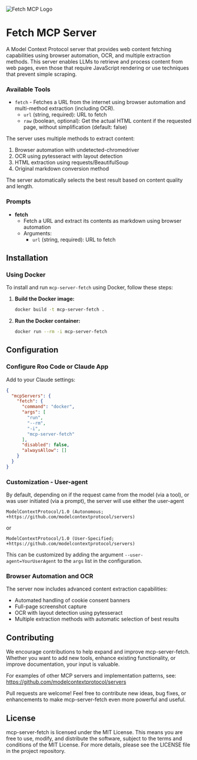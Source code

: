 ![Fetch MCP Logo](https://raw.githubusercontent.com/MaartenSmeets/mcp-server-fetch/main/logo.png)
# Fetch MCP Server

A Model Context Protocol server that provides web content fetching capabilities using browser automation, OCR, and multiple extraction methods. This server enables LLMs to retrieve and process content from web pages, even those that require JavaScript rendering or use techniques that prevent simple scraping.

### Available Tools

- `fetch` - Fetches a URL from the internet using browser automation and multi-method extraction (including OCR).
    - `url` (string, required): URL to fetch
    - `raw` (boolean, optional): Get the actual HTML content if the requested page, without simplification (default: false)

The server uses multiple methods to extract content:
1. Browser automation with undetected-chromedriver
2. OCR using pytesseract with layout detection
3. HTML extraction using requests/BeautifulSoup
4. Original markdown conversion method

The server automatically selects the best result based on content quality and length.

### Prompts

- **fetch**
  - Fetch a URL and extract its contents as markdown using browser automation
  - Arguments:
    - `url` (string, required): URL to fetch

## Installation

### Using Docker

To install and run `mcp-server-fetch` using Docker, follow these steps:

1. **Build the Docker image:**
   ```bash
   docker build -t mcp-server-fetch .
   ```

2. **Run the Docker container:**
   ```bash
   docker run --rm -i mcp-server-fetch
   ```

## Configuration

### Configure Roo Code or Claude App

Add to your Claude settings:

```json
{
  "mcpServers": {
    "fetch": {
      "command": "docker",
      "args": [
        "run",
        "--rm",
        "-i",
        "mcp-server-fetch"
      ],
      "disabled": false,
      "alwaysAllow": []
    }
  }
}
```

### Customization - User-agent

By default, depending on if the request came from the model (via a tool), or was user initiated (via a prompt), the
server will use either the user-agent
```
ModelContextProtocol/1.0 (Autonomous; +https://github.com/modelcontextprotocol/servers)
```
or
```
ModelContextProtocol/1.0 (User-Specified; +https://github.com/modelcontextprotocol/servers)
```

This can be customized by adding the argument `--user-agent=YourUserAgent` to the `args` list in the configuration.

### Browser Automation and OCR

The server now includes advanced content extraction capabilities:

- Automated handling of cookie consent banners
- Full-page screenshot capture
- OCR with layout detection using pytesseract
- Multiple extraction methods with automatic selection of best results

## Contributing

We encourage contributions to help expand and improve mcp-server-fetch. Whether you want to add new tools, enhance existing functionality, or improve documentation, your input is valuable.

For examples of other MCP servers and implementation patterns, see:
https://github.com/modelcontextprotocol/servers

Pull requests are welcome! Feel free to contribute new ideas, bug fixes, or enhancements to make mcp-server-fetch even more powerful and useful.

## License

mcp-server-fetch is licensed under the MIT License. This means you are free to use, modify, and distribute the software, subject to the terms and conditions of the MIT License. For more details, please see the LICENSE file in the project repository.
